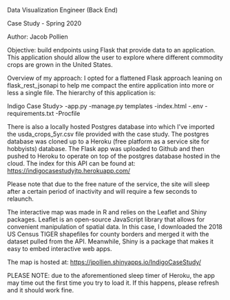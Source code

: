 Data Visualization Engineer (Back End)

Case Study - Spring 2020

Author: Jacob Pollien


Objective: build endpoints using Flask that provide data to an application.  This application should allow the user to explore where different commodity crops are grown in the United States.


Overview of my approach:
I opted for a flattened Flask approach leaning on flask_rest_jsonapi to help me compact the entire application into more or less a single file.  The hierarchy of this application is:

Indigo Case Study>
	-app.py
	-manage.py
	templates
		-index.html
	-.env
	-requirements.txt
	-Procfile

There is also a locally hosted Postgres database into which I've imported the usda_crops_5yr.csv file provided with the case study.  The postgres database was cloned up to a Heroku (free platform as a service site for hobbyists) database.  The Flask app was uploaded to Github and then pushed to Heroku to operate on top of the postgres database hosted in the cloud.  The index for this API can be found at: https://indigocasestudyjtp.herokuapp.com/

Please note that due to the free nature of the service, the site will sleep after a certain period of inactivity and will require a few seconds to relaunch.

The interactive map was made in R and relies on the Leaflet and Shiny packages.  Leaflet is an open-source JavaScript library that allows for convenient manipulation of spatial data.  In this case, I downloaded the 2018 US Census TIGER shapefiles for county borders and merged it with the dataset pulled from the API.  Meanwhile, Shiny is a package that makes it easy to embed interactive web apps.

The map is hosted at: https://jpollien.shinyapps.io/IndigoCaseStudy/

PLEASE NOTE: due to the aforementioned sleep timer of Heroku, the app may time out the first time you try to load it.  If this happens, please refresh and it should work fine.
